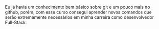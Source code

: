 Eu já havia um conhecimento bem básico sobre git e um pouco mais no github, porém, com esse curso consegui aprender novos comandos que serão extremamente necessários em minha carreira como desenvolvedor Full-Stack.